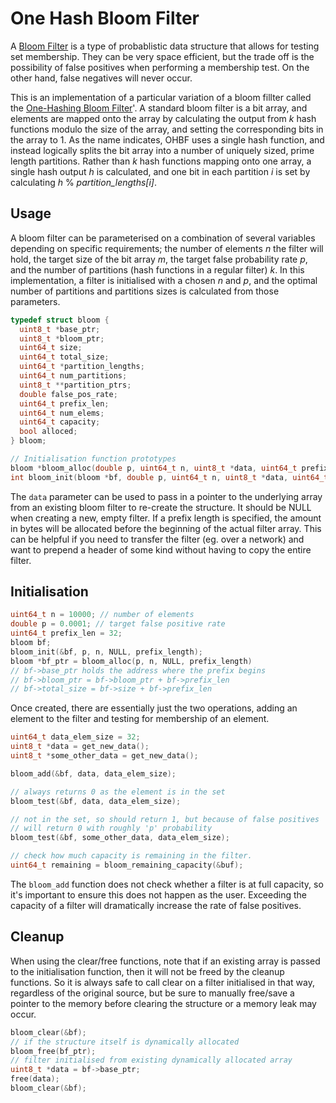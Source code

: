 # One Hash Bloom Filter
A [Bloom Filter](https://en.wikipedia.org/wiki/Bloom_filter) is a type of probablistic
data structure that allows for testing set membership. They can be very space efficient, but the trade off is the 
possibility of false positives when performing a membership test. On the
 other hand, false negatives will never occur.

This is an implementation of a particular variation of a bloom fillter called
 the [One-Hashing Bloom Filter](https://www.researchgate.net/publication/284283336_One-Hashing_Bloom_Filter)'.
 A standard bloom filter is a bit array, and elements are mapped onto the array by calculating the output from _k_ hash
 functions modulo the size of the array, and setting the corresponding bits in the array to 1.
 As the name indicates, OHBF uses a single hash function, and instead logically splits the bit array
 into a number of uniquely sized, prime length partitions. Rather than _k_ hash functions mapping onto one array, a single
 hash output _h_ is calculated, and one bit in each partition _i_ is set by calculating _h_ % _partition_lengths[i]_.
 ## Usage
 A bloom filter can be parameterised on a combination of several variables depending on specific requirements; the number
 of elements _n_ the filter will hold, the target size of the bit array _m_, the target false
 probability rate _p_, and the number of partitions (hash functions in a regular filter) _k_. In this implementation,
 a filter is initialised with a chosen _n_ and _p_, and the optimal number of partitions
 and partitions sizes is calculated from those parameters.
 ````c
 typedef struct bloom {
   uint8_t *base_ptr;       
   uint8_t *bloom_ptr;      
   uint64_t size;   
   uint64_t total_size; 
   uint64_t *partition_lengths; 
   uint64_t num_partitions;
   uint8_t **partition_ptrs;
   double false_pos_rate;
   uint64_t prefix_len;
   uint64_t num_elems;
   uint64_t capacity;
   bool alloced;
 } bloom;
 
 // Initialisation function prototypes
 bloom *bloom_alloc(double p, uint64_t n, uint8_t *data, uint64_t prefix_len);
 int bloom_init(bloom *bf, double p, uint64_t n, uint8_t *data, uint64_t prefix_len);
 ````
 The `data` parameter can be used to pass in a pointer to the underlying array
 from an existing bloom filter to re-create the structure. It should be NULL
 when creating a new, empty filter. If a prefix length is specified, the amount in bytes will be allocated before
 the beginning of the actual filter array. This can be helpful if you need to transfer the filter
 (eg. over a network) and want to prepend a header of some kind without having to copy
 the entire filter.
 ## Initialisation
 ````c
 uint64_t n = 10000; // number of elements
 double p = 0.0001; // target false positive rate
 uint64_t prefix_len = 32;
 bloom bf;
 bloom_init(&bf, p, n, NULL, prefix_length);
 bloom *bf_ptr = bloom_alloc(p, n, NULL, prefix_length)
 // bf->base_ptr holds the address where the prefix begins
 // bf->bloom_ptr = bf->bloom_ptr + bf->prefix_len
 // bf->total_size = bf->size + bf->prefix_len
 ````
 Once created, there are essentially just the two operations, adding an element to the filter
 and testing for membership of an element.
 ````c
 uint64_t data_elem_size = 32;
 uint8_t *data = get_new_data();
 uint8_t *some_other_data = get_new_data();
 
 bloom_add(&bf, data, data_elem_size);
 
 // always returns 0 as the element is in the set
 bloom_test(&bf, data, data_elem_size);
 
 // not in the set, so should return 1, but because of false positives
 // will return 0 with roughly 'p' probability
 bloom_test(&bf, some_other_data, data_elem_size);
 
 // check how much capacity is remaining in the filter.
 uint64_t remaining = bloom_remaining_capacity(&buf);
````
The `bloom_add` function does not check whether a filter is at full capacity, so it's important
to ensure this does not happen as the user. Exceeding the capacity of a filter will dramatically increase
the rate of false positives.
## Cleanup
When using the clear/free functions, note that if an existing array is passed to the initialisation function,
then it will not be freed by the cleanup functions. So it is always safe to call clear on a filter initialised in that way,
regardless of the original source, but be sure to manually free/save a pointer to the memory before clearing the structure
or a memory leak may occur.
````c
bloom_clear(&bf);
// if the structure itself is dynamically allocated
bloom_free(bf_ptr);
// filter initialised from existing dynamically allocated array
uint8_t *data = bf->base_ptr;
free(data);
bloom_clear(&bf);